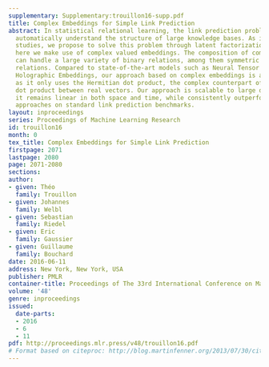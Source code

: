 ```yaml
---
supplementary: Supplementary:trouillon16-supp.pdf
title: Complex Embeddings for Simple Link Prediction
abstract: In statistical relational learning, the link prediction problem is key to
  automatically understand the structure of large knowledge bases. As in previous
  studies, we propose to solve this problem through latent factorization. However,
  here we make use of complex valued embeddings. The composition of complex embeddings
  can handle a large variety of binary relations, among them symmetric and antisymmetric
  relations. Compared to state-of-the-art models such as Neural Tensor Network and
  Holographic Embeddings, our approach based on complex embeddings is arguably simpler,
  as it only uses the Hermitian dot product, the complex counterpart of the standard
  dot product between real vectors. Our approach is scalable to large datasets as
  it remains linear in both space and time, while consistently outperforming alternative
  approaches on standard link prediction benchmarks.
layout: inproceedings
series: Proceedings of Machine Learning Research
id: trouillon16
month: 0
tex_title: Complex Embeddings for Simple Link Prediction
firstpage: 2071
lastpage: 2080
page: 2071-2080
sections: 
author:
- given: Théo
  family: Trouillon
- given: Johannes
  family: Welbl
- given: Sebastian
  family: Riedel
- given: Eric
  family: Gaussier
- given: Guillaume
  family: Bouchard
date: 2016-06-11
address: New York, New York, USA
publisher: PMLR
container-title: Proceedings of The 33rd International Conference on Machine Learning
volume: '48'
genre: inproceedings
issued:
  date-parts:
  - 2016
  - 6
  - 11
pdf: http://proceedings.mlr.press/v48/trouillon16.pdf
# Format based on citeproc: http://blog.martinfenner.org/2013/07/30/citeproc-yaml-for-bibliographies/
---
```

